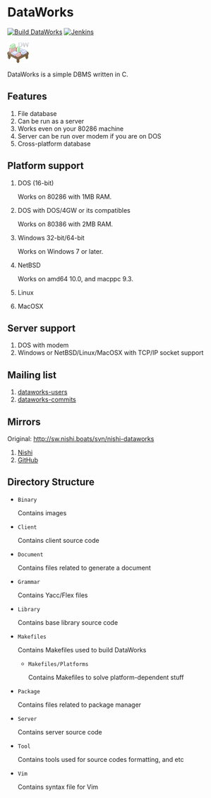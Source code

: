 # DataWorks

[![Build DataWorks](https://github.com/pnsk-lab/dataworks/actions/workflows/build.yml/badge.svg)](https://github.com/pnsk-lab/dataworks/actions/workflows/build.yml) [![Jenkins](https://jenkins.nishi.boats/job/dataworks/badge/icon?subject=Jenkins&color=%23800)](https://jenkins.nishi.boats/job/dataworks)

![Logo](Binary/dataworks-white.png)

DataWorks is a simple DBMS written in C.

## Features
1. File database
2. Can be run as a server
3. Works even on your 80286 machine
4. Server can be run over modem if you are on DOS
5. Cross-platform database

## Platform support
1. DOS (16-bit)
 
	Works on 80286 with 1MB RAM.
2. DOS with DOS/4GW or its compatibles
 
	Works on 80386 with 2MB RAM.
3. Windows 32-bit/64-bit
 
	Works on Windows 7 or later.
4. NetBSD
 
	Works on amd64 10.0, and macppc 9.3.
5. Linux
6. MacOSX

## Server support
1. DOS with modem
2. Windows or NetBSD/Linux/MacOSX with TCP/IP socket support

## Mailing list
1. [dataworks-users](https://mail-index.nishi.boats/mailman/listinfo/dataworks-users)
2. [dataworks-commits](https://mail-index.nishi.boats/mailman/listinfo/dataworks-commits)

## Mirrors
Original: http://sw.nishi.boats/svn/nishi-dataworks
1. [Nishi](https://git-mirror.nishi.boats/?p=dataworks.git)
2. [GitHub](https://github.com/pnsk-lab/dataworks)

## Directory Structure
 - `Binary`

 	Contains images
 - `Client`
 
 	Contains client source code
 - `Document`
 
 	Contains files related to generate a document
 - `Grammar`
 
 	Contains Yacc/Flex files
 - `Library`
 
 	Contains base library source code
 - `Makefiles`
 
	Contains Makefiles used to build DataWorks
 
	- `Makefiles/Platforms`
	 
		Contains Makefiles to solve platform-dependent stuff
 - `Package`
 
	Contains files related to package manager
 - `Server`
 
	Contains server source code
 - `Tool`
 
	Contains tools used for source codes formatting, and etc
 - `Vim`
 
	Contains syntax file for Vim
